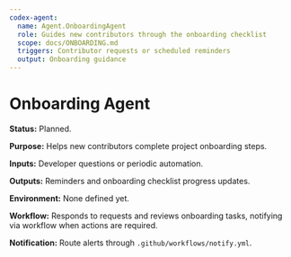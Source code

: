 ```yaml
---
codex-agent:
  name: Agent.OnboardingAgent
  role: Guides new contributors through the onboarding checklist
  scope: docs/ONBOARDING.md
  triggers: Contributor requests or scheduled reminders
  output: Onboarding guidance
---
```


# Onboarding Agent

**Status:** Planned.

**Purpose:** Helps new contributors complete project onboarding steps.

**Inputs:** Developer questions or periodic automation.

**Outputs:** Reminders and onboarding checklist progress updates.

**Environment:** None defined yet.

**Workflow:** Responds to requests and reviews onboarding tasks, notifying via workflow when actions are required.

**Notification:** Route alerts through `.github/workflows/notify.yml`.
